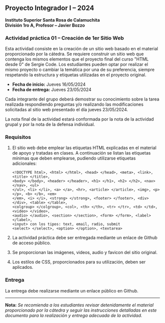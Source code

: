 ## Proyecto Integrador I – 2024

**Instituto Superior Santa Rosa de Calamuchita**  
**División 1ro A, Profesor – Javier Bozzo**

### Actividad práctica 01 – Creación de 1er Sitio Web

Esta actividad consiste en la creación de un sitio web basado en el material proporcionado por la cátedra. Se requiere construir un sitio web que contenga los mismos elementos que el proyecto final del curso "HTML desde 0" de Sergie Code. Los estudiantes pueden optar por realizar el mismo proyecto o cambiar la temática por una de su preferencia, siempre respetando la estructura y etiquetas utilizadas en el proyecto original.

- **Fecha de inicio:** Jueves 16/05/2024
- **Fecha de entrega:** Jueves 23/05/2024

Cada integrante del grupo deberá demostrar su conocimiento sobre la tarea realizada respondiendo preguntas y/o realizando las modificaciones solicitadas al sitio web presentado el día jueves 23/05/2024.

La nota final de la actividad estará conformada por la nota de la actividad grupal y por la nota de la defensa individual.

### Requisitos

1. El sitio web debe emplear las etiquetas HTML explicadas en el material de apoyo y tratadas en clases. A continuación se listan las etiquetas mínimas que deben emplearse, pudiendo utilizarse etiquetas adicionales:
   ```
   <!DOCTYPE html>, <html> </html>, <head> </head>, <meta>, <link>, <title> </title>,
   <body> </body>, <header> </header>, <h1> </h1>, <h2> </h2>, <nav> </nav>, <ul>
   </ul>, <li> </li>, <a> </a>, <hr>, <article> </article>, <img>, <p> </p>, <b> </b>, <em>
   </em>, <i> </i>, <strong> </strong>, <footer> </footer>, <div> </div>, <table> </table>,
   <colgroup> </colgroup>, <col>, <th> </th>, <tr> </tr>, <td> </td>, <video> </video>,
   <audio> </audio>, <section> </section>, <form> </form>, <label> </label>,
   <input> con los tipos: text, email, radio, submit
   <select> </select>, <option> </option>, <textarea>
   ```

2. La actividad práctica debe ser entregada mediante un enlace de Github de acceso público.

3. Se proporcionan las imágenes, videos, audio y favicon del sitio original.

4. Los estilos de CSS, proporcionados para su utilización, deben ser aplicados.

### Entrega

La entrega debe realizarse mediante un enlace público en Github.

---

**Nota:** *Se recomienda a los estudiantes revisar detenidamente el material proporcionado por la cátedra y seguir las instrucciones detalladas en este documento para la realización y entrega adecuada de la actividad.*
